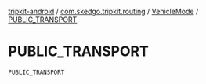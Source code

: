 [tripkit-android](../../index.md) / [com.skedgo.tripkit.routing](../index.md) / [VehicleMode](index.md) / [PUBLIC_TRANSPORT](./-p-u-b-l-i-c_-t-r-a-n-s-p-o-r-t.md)

# PUBLIC_TRANSPORT

`PUBLIC_TRANSPORT`